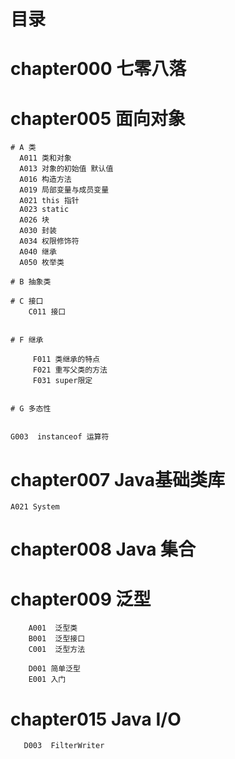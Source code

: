 # 目录
# chapter000 七零八落 

# chapter005 面向对象 
    # A 类    
      A011 类和对象
      A013 对象的初始值 默认值 
      A016 构造方法
      A019 局部变量与成员变量
      A021 this 指针
      A023 static  
      A026 块  
      A030 封装  
      A034 权限修饰符   
      A040 继承  
      A050 枚举类  

    # B 抽象类
           
    # C 接口   
        C011 接口


    # F 继承    
        
         F011 类继承的特点 
         F021 重写父类的方法 
         F031 super限定
         
          
    # G 多态性


    G003  instanceof 运算符

# chapter007  Java基础类库
    A021 System
      
# chapter008  Java 集合

# chapter009  泛型
        A001  泛型类
        B001  泛型接口
        C001  泛型方法
        
        D001 简单泛型
        E001 入门
        
# chapter015 Java I/O 
       D003  FilterWriter
       

       
       